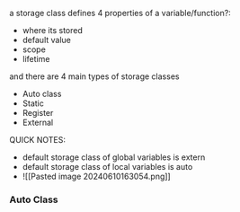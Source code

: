 
a storage class defines 4 properties of a variable/function?:

- where its stored
- default value
- scope
- lifetime

and there are 4 main types of storage classes
- Auto class
- Static
- Register
- External

QUICK NOTES:
- default storage class of global variables is extern
- default storage class of local variables is auto
- ![[Pasted image 20240610163054.png]]
### Auto Class



